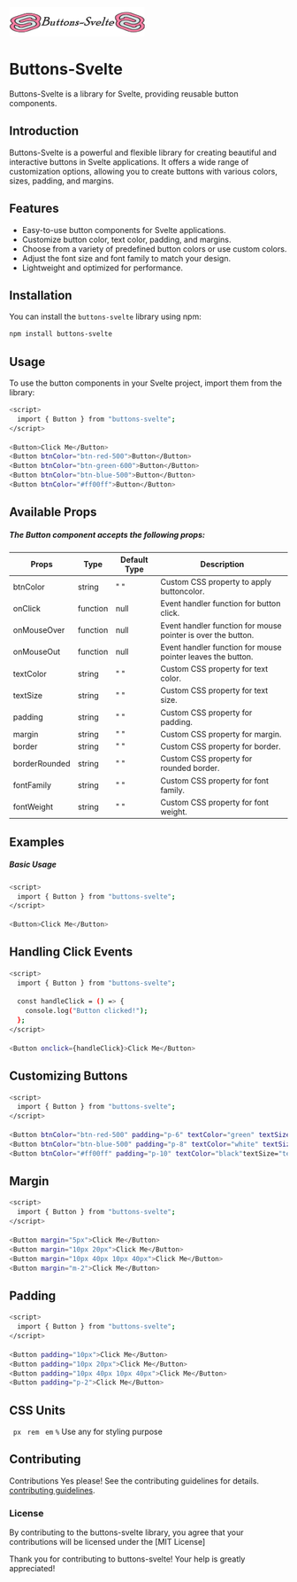 ![Buttons-Svelte](/static/buttons-svelte-logo.png)

<!-- ![Buttons-Svelte](./static/button-svelte01-48.svg) -->


# Buttons-Svelte

Buttons-Svelte is a library for Svelte, providing reusable button components.

## Introduction

Buttons-Svelte is a powerful and flexible library for creating beautiful and interactive buttons in Svelte applications. It offers a wide range of customization options, allowing you to create buttons with various colors, sizes, padding, and margins.

## Features

- Easy-to-use button components for Svelte applications.
- Customize button color, text color, padding, and margins.
- Choose from a variety of predefined button colors or use custom colors.
- Adjust the font size and font family to match your design.
- Lightweight and optimized for performance.

## Installation

You can install the `buttons-svelte` library using npm:

```bash
npm install buttons-svelte
```


## Usage
To use the button components in your Svelte project, import them from the library:


```bash
<script>
  import { Button } from "buttons-svelte";
</script>

<Button>Click Me</Button>
<Button btnColor="btn-red-500">Button</Button>
<Button btnColor="btn-green-600">Button</Button>
<Button btnColor="btn-blue-500">Button</Button>
<Button btnColor="#ff00ff">Button</Button>
```

## Available Props
##### The Button component accepts the following props:


| Props    | Type       |  Default Type | Description                                |
| -------- | -------    | ------------- | --------------|
| btnColor |  string    |       " "     | Custom CSS property to apply buttoncolor. |
| onClick  | function   |      null     | Event handler function for button click. |
| onMouseOver| function |    null       | Event handler function for mouse pointer is over the button. |
| onMouseOut| function  |     null      | Event handler function for mouse pointer leaves the button. |
| textColor| string     |      " "      | Custom CSS property for text color. |
| textSize | string     |       " "     | Custom CSS property for text size. |
| padding   | string    |      " "      | Custom CSS property for padding. |         
| margin   |  string    |      " "      | Custom CSS property for margin. |
| border   |  string    |   " "         | Custom CSS property for border. |
| borderRounded| string |   " "         | Custom CSS property for rounded border.|
| fontFamily |  string  |    " "        | Custom CSS property for font family.|
| fontWeight |  string  |    " "        | Custom CSS property for font weight.|

## Examples
##### Basic Usage 
  
```bash
<script>
  import { Button } from "buttons-svelte";
</script>

<Button>Click Me</Button>
```	

## Handling Click Events
```bash
<script>
  import { Button } from "buttons-svelte";

  const handleClick = () => {
    console.log("Button clicked!");
  };
</script>

<Button onclick={handleClick}>Click Me</Button>
```

## Customizing Buttons
```bash
<script>
  import { Button } from "buttons-svelte";
</script>

<Button btnColor="btn-red-500" padding="p-6" textColor="green" textSize="text-2">Click Me</Button>
<Button btnColor="btn-blue-500" padding="p-8" textColor="white" textSize="text-4">Submit</Button>
<Button btnColor="#ff00ff" padding="p-10" textColor="black"textSize="text-6">Cancel</Button>

```

## Margin
```bash
<script>
  import { Button } from "buttons-svelte";
</script>

<Button margin="5px">Click Me</Button>
<Button margin="10px 20px">Click Me</Button>
<Button margin="10px 40px 10px 40px">Click Me</Button>
<Button margin="m-2">Click Me</Button>
```

## Padding

```bash
<script>
  import { Button } from "buttons-svelte";
</script>

<Button padding="10px">Click Me</Button>
<Button padding="10px 20px">Click Me</Button>
<Button padding="10px 40px 10px 40px">Click Me</Button>
<Button padding="p-2">Click Me</Button>
```


## CSS Units

`  px ` `  rem ` `  em ` ` % ` 
Use any for styling purpose

## Contributing

Contributions
Yes please! See the contributing guidelines for details.
[contributing guidelines](https://github.com/shivamnewase/Buttons-Svelte).



### License

By contributing to the buttons-svelte library, you agree that your contributions will be licensed under the [MIT License]

Thank you for contributing to buttons-svelte! Your help is greatly appreciated!

